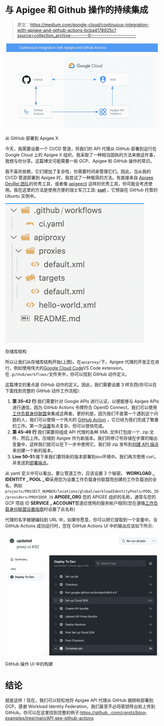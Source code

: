 # 与 Apigee 和 Github 操作的持续集成

> 原文：<https://medium.com/google-cloud/continuous-integration-with-apigee-and-github-actions-bcba4178925c?source=collection_archive---------0----------------------->

![](img/355e5c4ee6a9b8f4d61ac6eff4862be9.png)

从 GitHub 部署到 Apigee X

今天，我需要设置一个 CI/CD 管道，将我们的 API 代理从 GitHub 部署到运行在 Google Cloud 上的 Apigee X 组织。我采取了一种相当固执的方法来做这件事，我想与你分享。这篇博文可能需要一些 GCP、Apigee 和 GitHub 操作的常识。

我不喜欢依赖，它们增加了复杂性，你需要时间来管理它们。因此，当从我的 CI/CD 管道部署到 Apigee 时，我尝试了一种极简的方法。有直接来自 [Apigee DevRel 团队](https://github.com/apigee/devrel)的优秀工具，或者像 [apigeecli](https://github.com/srinandan/apigeecli) 这样的优秀工具，你可能会考虑使用。我在这里的方法是使用方便的瑞士军刀工具: [**curl**](https://curl.se/) ，它预装在 GitHub 托管的 Ubuntu 实例中。

![](img/de350cd1405fda5ba69bdbe0507bbb24.png)

存储库结构

所以让我们从存储库结构开始(上图)。在`apiproxy/`下，Apigee 代理的开发正在进行，例如使用伟大的[Google Cloud Code](https://cloud.google.com/code)VS Code extension。在`.github/workflows/`文件夹中，你可以找到 GitHub 动作定义。

这篇博文的重点是 GitHub 动作的定义。因此，我们需要设置 3 样东西(你可以在下面找到完整的 GitHub 动作工作流程):

1.  **第 35–42 行**:我们需要针对 Google APIs 进行认证，以便能够与 Apigee APIs 进行通信，因为 GitHub Actions 令牌符合 OpenID Connect，我们可以使用[工作负载身份联盟](https://cloud.google.com/iam/docs/workload-identity-federation)来集成这两者。更好的是，因为我们不是第一个遇到这个问题的人，我们可以使用一个伟大的 [GitHub Action](https://github.com/google-github-actions/auth) ，它已经为我们完成了繁重的工作。第一次[设置](https://github.com/google-github-actions/auth#setup)有点复杂，但可以很快完成。
2.  **第 45–49 行**:我们需要将组成 API 代理的各种 XML 文件打包成一个. zip 文件，然后上传。压缩到 Apigee 作为新版本。我们将修订号存储在步骤的输出变量中，这样我们就可以在下一步中使用它。我们将 zip 发布到[创建 API 端点](https://cloud.google.com/apigee/docs/reference/apis/apigee/rest/v1/organizations.apis/create)来创建一个新的版本。
3.  **Line 50–51**:接下来我们要将新的版本部署到`dev`环境中。我们再次使用 curl，并发送到[部署端点](https://cloud.google.com/apigee/docs/reference/apis/apigee/rest/v1/organizations.environments.apis.revisions.deployments/deploy)。

从 yaml 定义中可以看出，要让管道工作，应该设置 3 个秘密。
**WORKLOAD _ IDENTITY _ POOL _ ID**采用您为设置工作负载身份联盟而创建的工作负载池的全名，例如`projects/PROJECT_NUMBER/locations/global/workloadIdentityPools/POOL_ID/providers/PROVIDER_ID`
**APIGEE_ORG** 您的 APIGEE 组织的名称，通常与您的 GCP 项目 ID
**SERVICE _ ACCOUNT**管道应使用的服务帐户相同(您在遵循[工作负载身份联盟设置指南](https://github.com/google-github-actions/auth#setup)时设置了此名称)

代理的名字被硬编码到 URL 中，如果你愿意，你可以把它提取到一个变量中。当 GitHub Actions 成功运行时，您在 GitHub Actions UI 中的输出应该如下所示:

![](img/427b021065aa34cb67e02811a80b8def.png)

GitHub 操作 UI 中的构建

# 结论

就是这样！现在，我们可以轻松地将 Apigee API 代理从 GitHub 捆绑和部署到 GCP，感谢 Workload Identity Federation，我们甚至不必将密钥导出和上传到 GitHub。你可以在这里找到完整的例子:[https://github . com/cgrotz/blog-examples/tree/main/API gee-github-actions](https://github.com/cgrotz/blog-examples/tree/main/apigee-github-actions)